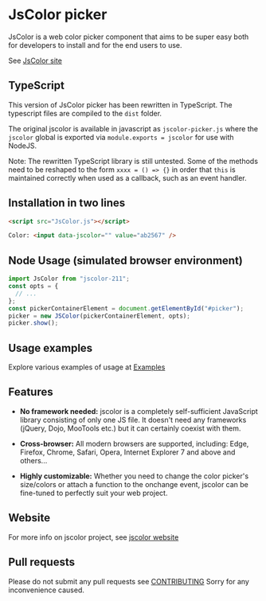 # JsColor picker

JsColor is a web color picker component that aims to be super easy both for developers to install and for the end users to use.

See [JsColor site](http://jscolor.com)

## TypeScript

This version of JsColor picker has been rewritten in TypeScript.
The typescript files are compiled to the `dist` folder.

The original jscolor is available in javascript as `jscolor-picker.js` where the `jscolor` global is exported via `module.exports = jscolor` for use with NodeJS.

Note: The rewritten TypeScript library is still untested. Some of the methods need to be reshaped to the form `xxxx = () => {}` in order that `this` is maintained correctly when used as a callback, such as an event handler.

## Installation in two lines

```html
<script src="JsColor.js"></script>

Color: <input data-jscolor="" value="ab2567" />
```

## Node Usage (simulated browser environment)

```js
import JsColor from "jscolor-211";
const opts = {
  // ...
};
const pickerContainerElement = document.getElementById("#picker");
picker = new JSColor(pickerContainerElement, opts);
picker.show();
```

## Usage examples

Explore various examples of usage at [Examples](http://jscolor.com/examples/)

## Features

- **No framework needed:**
  jscolor is a completely self-sufficient JavaScript library consisting of only one JS file. It doesn't need any frameworks (jQuery, Dojo, MooTools etc.) but it can certainly coexist with them.

* **Cross-browser:**
  All modern browsers are supported, including:
  Edge, Firefox, Chrome, Safari, Opera, Internet Explorer 7 and above and others...

- **Highly customizable:**
  Whether you need to change the color picker's size/colors or attach a function to the onchange event, jscolor can be fine-tuned to perfectly suit your web project.

## Website

For more info on jscolor project, see [jscolor website](http://jscolor.com)

## Pull requests

Please do not submit any pull requests see [CONTRIBUTING](CONTRIBUTING.md)
Sorry for any inconvenience caused.
